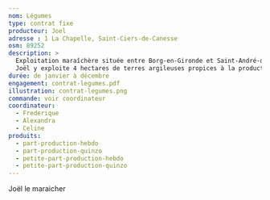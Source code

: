 ```yaml
---
nom: Légumes
type: contrat fixe
producteur: Joel
adresse : 1 La Chapelle, Saint-Ciers-de-Canesse
osm: 89252
description: >
  Exploitation maraîchère située entre Borg-en-Gironde et Saint-André-de-Cubzac fournissant exclusivement des amaps.
  Joël y exploite 4 hectares de terres argileuses propices à la production de légumes bio de saison
durée: de janvier à décembre
engagement: contrat-legumes.pdf
illustration: contrat-legumes.png
commande: voir coordinateur
coordinateur: 
  - Frederique
  - Alexandra
  - Celine
produits:
  - part-production-hebdo
  - part-production-quinzo
  - petite-part-production-hebdo
  - petite-part-production-quinzo
---
```


Joël le maraicher